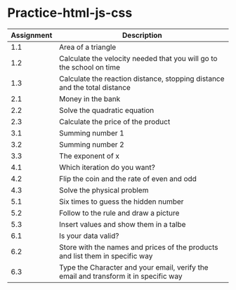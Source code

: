 # Practice-html-js-css
| Assignment | Description |
| ----------- | ----------- |
| 1.1 | Area of a triangle |
| 1.2 | Calculate the velocity needed that you will go to the school on time |
| 1.3 | Calculate the reaction distance, stopping distance and the total distance |
| 2.1 | Money in the bank |
| 2.2 | Solve the quadratic equation |
| 2.3 | Calculate the price of the product |
| 3.1 | Summing number 1 |
| 3.2 | Summing number 2 |
| 3.3 | The exponent of x |
| 4.1 | Which iteration do you want? |
| 4.2 | Flip the coin and the rate of even and odd |
| 4.3 | Solve the physical problem |
| 5.1 | Six times to guess the hidden number |
| 5.2 | Follow to the rule and draw a picture |
| 5.3 | Insert values and show them in a talbe |
| 6.1 | Is your data valid? |
| 6.2 | Store with the names and prices of the products and list them in specific way |
| 6.3 | Type the Character and your email, verify the email and transform it in specific way|